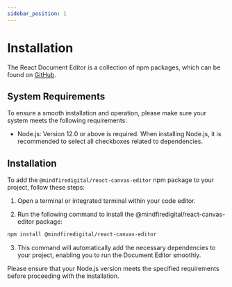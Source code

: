 ```yaml
---
sidebar_position: 1
---
```


# Installation

The React Document Editor is a collection of npm packages, which can be found on [GitHub](https://github.com/mindfiredigital/react-canvas-editor).

## System Requirements
To ensure a smooth installation and operation, please make sure your system meets the following requirements:

- Node.js: Version 12.0 or above is required. When installing Node.js, it is recommended to select all checkboxes related to dependencies.

## Installation

To add the `@mindfiredigital/react-canvas-editor` npm package to your project, follow these steps:

1. Open a terminal or integrated terminal within your code editor.

2. Run the following command to install the @mindfiredigital/react-canvas-editor package:

```bash
npm install @mindfiredigital/react-canvas-editor
```

3. This command will automatically add the necessary dependencies to your project, enabling you to run the Document Editor smoothly.

Please ensure that your Node.js version meets the specified requirements before proceeding with the installation.